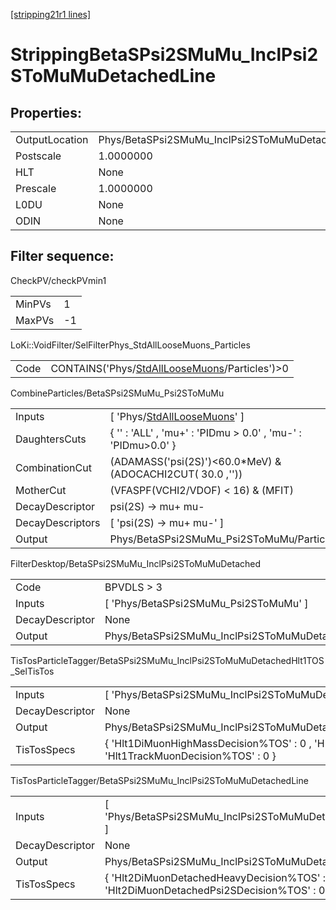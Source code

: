 [[stripping21r1 lines]](./stripping21r1-index)

# StrippingBetaSPsi2SMuMu_InclPsi2SToMuMuDetachedLine

## Properties:

|                |                                                           |
|----------------|-----------------------------------------------------------|
| OutputLocation | Phys/BetaSPsi2SMuMu_InclPsi2SToMuMuDetachedLine/Particles |
| Postscale      | 1.0000000                                                 |
| HLT            | None                                                      |
| Prescale       | 1.0000000                                                 |
| L0DU           | None                                                      |
| ODIN           | None                                                      |

## Filter sequence:

CheckPV/checkPVmin1

|        |     |
|--------|-----|
| MinPVs | 1   |
| MaxPVs | -1  |

LoKi::VoidFilter/SelFilterPhys_StdAllLooseMuons_Particles

|      |                                                                                                    |
|------|----------------------------------------------------------------------------------------------------|
| Code | CONTAINS('Phys/[StdAllLooseMuons](./stripping21r1-commonparticles-stdallloosemuons)/Particles')\>0 |

CombineParticles/BetaSPsi2SMuMu_Psi2SToMuMu

|                  |                                                                                   |
|------------------|-----------------------------------------------------------------------------------|
| Inputs           | [ 'Phys/[StdAllLooseMuons](./stripping21r1-commonparticles-stdallloosemuons)' ] |
| DaughtersCuts    | { '' : 'ALL' , 'mu+' : 'PIDmu \> 0.0' , 'mu-' : 'PIDmu\>0.0' }                    |
| CombinationCut   | (ADAMASS('psi(2S)')\<60.0\*MeV) & (ADOCACHI2CUT( 30.0 ,''))                       |
| MotherCut        | (VFASPF(VCHI2/VDOF) \< 16) & (MFIT)                                               |
| DecayDescriptor  | psi(2S) -\> mu+ mu-                                                               |
| DecayDescriptors | [ 'psi(2S) -\> mu+ mu-' ]                                                       |
| Output           | Phys/BetaSPsi2SMuMu_Psi2SToMuMu/Particles                                         |

FilterDesktop/BetaSPsi2SMuMu_InclPsi2SToMuMuDetached

|                 |                                                       |
|-----------------|-------------------------------------------------------|
| Code            | BPVDLS \> 3                                           |
| Inputs          | [ 'Phys/BetaSPsi2SMuMu_Psi2SToMuMu' ]               |
| DecayDescriptor | None                                                  |
| Output          | Phys/BetaSPsi2SMuMu_InclPsi2SToMuMuDetached/Particles |

TisTosParticleTagger/BetaSPsi2SMuMu_InclPsi2SToMuMuDetachedHlt1TOS_SelTisTos

|                 |                                                                                                               |
|-----------------|---------------------------------------------------------------------------------------------------------------|
| Inputs          | [ 'Phys/BetaSPsi2SMuMu_InclPsi2SToMuMuDetached' ]                                                           |
| DecayDescriptor | None                                                                                                          |
| Output          | Phys/BetaSPsi2SMuMu_InclPsi2SToMuMuDetachedHlt1TOS_SelTisTos/Particles                                        |
| TisTosSpecs     | { 'Hlt1DiMuonHighMassDecision%TOS' : 0 , 'Hlt1TrackAllL0Decision%TOS' : 0 , 'Hlt1TrackMuonDecision%TOS' : 0 } |

TisTosParticleTagger/BetaSPsi2SMuMu_InclPsi2SToMuMuDetachedLine

|                 |                                                                                           |
|-----------------|-------------------------------------------------------------------------------------------|
| Inputs          | [ 'Phys/BetaSPsi2SMuMu_InclPsi2SToMuMuDetachedHlt1TOS_SelTisTos' ]                      |
| DecayDescriptor | None                                                                                      |
| Output          | Phys/BetaSPsi2SMuMu_InclPsi2SToMuMuDetachedLine/Particles                                 |
| TisTosSpecs     | { 'Hlt2DiMuonDetachedHeavyDecision%TOS' : 0 , 'Hlt2DiMuonDetachedPsi2SDecision%TOS' : 0 } |
